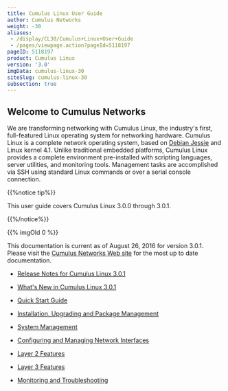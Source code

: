 ```yaml
---
title: Cumulus Linux User Guide
author: Cumulus Networks
weight: -30
aliases:
 - /display/CL30/Cumulus+Linux+User+Guide
 - /pages/viewpage.action?pageId=5118197
pageID: 5118197
product: Cumulus Linux
version: '3.0'
imgData: cumulus-linux-30
siteSlug: cumulus-linux-30
subsection: true
---
```

## Welcome to Cumulus Networks</span>

We are transforming networking with Cumulus Linux, the industry's first,
full-featured Linux operating system for networking hardware. Cumulus
Linux is a complete network operating system, based on [Debian
Jessie](https://www.debian.org/releases/jessie/) and Linux kernel 4.1.
Unlike traditional embedded platforms, Cumulus Linux provides a complete
environment pre-installed with scripting languages, server utilities,
and monitoring tools. Management tasks are accomplished via SSH using
standard Linux commands or over a serial console connection.

{{%notice tip%}}

This user guide covers Cumulus Linux 3.0.0 through 3.0.1.

{{%/notice%}}

{{% imgOld 0 %}}

This documentation is current as of August 26, 2016 for version 3.0.1.
Please visit the [Cumulus Networks Web
site](http://docs.cumulusnetworks.com) for the most up to date
documentation.

  - [Release Notes for Cumulus
    Linux 3.0.1](https://support.cumulusnetworks.com/hc/en-us/articles/222822047)

  - [What's New in Cumulus Linux
    3.0.1](/version/cumulus-linux-30/What's-New-in-Cumulus-Linux-3.0.1)

  - [Quick Start Guide](/version/cumulus-linux-30/Quick-Start-Guide)

  - [Installation, Upgrading and Package
    Management](/version/cumulus-linux-30/Installation-Upgrading-and-Package-Management/)

  - [System Management](/version/cumulus-linux-30/System-Management/)

  - [Configuring and Managing Network
    Interfaces](/version/cumulus-linux-30/Configuring-and-Managing-Network-Interfaces/)

  - [Layer 2
    Features](/version/cumulus-linux-30/Layer-1-and-Layer-2-Features/)

  - [Layer 3 Features](/version/cumulus-linux-30/Layer-3-Features/)

  - [Monitoring and
    Troubleshooting](/version/cumulus-linux-30/Monitoring-and-Troubleshooting/)

<article id="html-search-results" class="ht-content" style="display: none;">

</article>

<footer id="ht-footer">

</footer>

